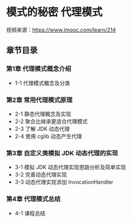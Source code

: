 # 模式的秘密 代理模式 

视频来源：https://www.imooc.com/learn/214

## 章节目录
### 第1章 代理模式概念介绍 
* 1-1 代理模式概念及分类
### 第2章 常用代理模式原理 
* 2-1 静态代理概念及实现
* 2-2 聚合比继承更适合代理模式
* 2-3 了解 JDK 动态代理
* 2-4 使用 cglib 动态产生代理
### 第3章 自定义类模拟 JDK 动态代理的实现 
* 3-1 模拟 JDK 动态代理实现思路分析及简单实现
* 3-2 完善动态代理实现
* 3-3 动态代理实现添加 InvocationHandler
### 第4章 代理模式总结 
* 4-1 课程总结